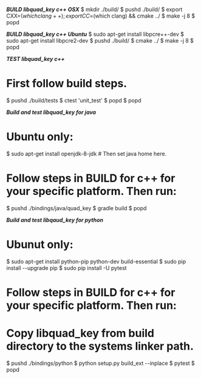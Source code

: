 ***BUILD libquad_key c++ OSX***
$ mkdir ./build/
$ pushd ./build/
$ export CXX=$(which clang++); export CC=$(which clang) && cmake ../
$ make -j 8
$ popd

***BUILD libquad_key c++ Ubuntu***
$ sudo apt-get install libpcre++-dev
$ sudo apt-get install libpcre2-dev
$ pushd ./build/
$ cmake ../
$ make -j 8
$ popd

***TEST libquad_key c++***
# First follow build steps.
$ pushd ./build/tests
$ ctest 'unit_test'
$ popd
$ popd

***Build and test libquad_key for java***
# Ubuntu only:
$ sudo apt-get install openjdk-8-jdk # Then set java home here.
# Follow steps in BUILD for c++ for your specific platform. Then run:
$ pushd ./bindings/java/quad_key
$ gradle build
$ popd

***Build and test libqaud_key for python***
# Ubunut only:
$ sudo apt-get install python-pip python-dev build-essential
$ sudo pip install --upgrade pip
$ sudo pip install -U pytest
# Follow steps in BUILD for c++ for your specific platform. Then run:
# Copy libquad_key from build directory to the systems linker path.
$ pushd ./bindings/python
$ python setup.py build_ext --inplace
$ pytest
$ popd


